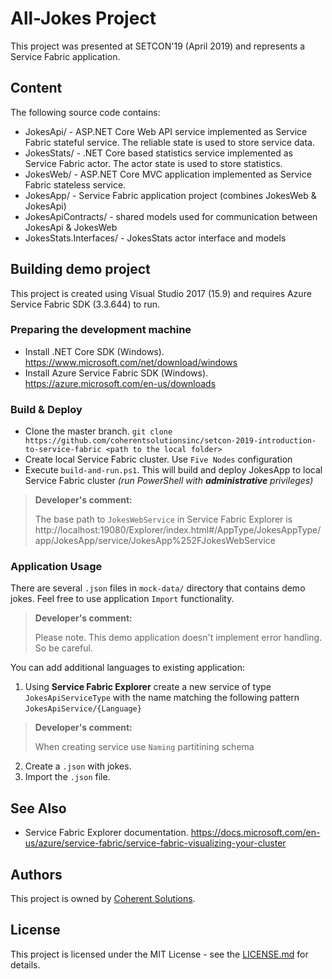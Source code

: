 ﻿# All-Jokes Project

This project was presented at SETCON'19 (April 2019) and represents a Service Fabric application.

## Content

The following source code contains:
* JokesApi/ - ASP.NET Core Web API service implemented as Service Fabric stateful service. The reliable state is used to store service data.
* JokesStats/ - .NET Core based statistics service implemented as Service Fabric actor. The actor state is used to store statistics.
* JokesWeb/ - ASP.NET Core MVC application implemented as Service Fabric stateless service.
* JokesApp/ - Service Fabric application project (combines JokesWeb & JokesApi)
* JokesApiContracts/ - shared models used for communication between JokesApi & JokesWeb
* JokesStats.Interfaces/ - JokesStats actor interface and models

## Building demo project

This project is created using Visual Studio 2017 (15.9) and requires Azure Service Fabric SDK (3.3.644) to run.

### Preparing the development machine

* Install .NET Core SDK (Windows). https://www.microsoft.com/net/download/windows
* Install Azure Service Fabric SDK (Windows). https://azure.microsoft.com/en-us/downloads

### Build & Deploy

* Clone the master branch. `git clone https://github.com/coherentsolutionsinc/setcon-2019-introduction-to-service-fabric <path to the local folder>`
* Create local Service Fabric cluster. Use `Five Nodes` configuration
* Execute `build-and-run.ps1`. This will build and deploy JokesApp to local Service Fabric cluster _(run PowerShell with **administrative** privileges)_

> **Developer's comment:**
>
> The base path to `JokesWebService` in Service Fabric Explorer is http://localhost:19080/Explorer/index.html#/AppType/JokesAppType/app/JokesApp/service/JokesApp%252FJokesWebService

### Application Usage

There are several `.json` files in `mock-data/` directory that contains demo jokes. Feel free to use application `Import` functionality.

> **Developer's comment:**
>
> Please note. This demo application doesn't implement error handling. So be careful.

You can add additional languages to existing application:
1. Using **Service Fabric Explorer** create a new service of type `JokesApiServiceType` with the name matching the following pattern `JokesApiService/{Language}`

  > **Developer's comment:**
  > 
  > When creating service use `Naming` partitining schema

2. Create a `.json` with jokes.
3. Import the `.json` file.

## See Also

* Service Fabric Explorer documentation. https://docs.microsoft.com/en-us/azure/service-fabric/service-fabric-visualizing-your-cluster

## Authors

This project is owned by [Coherent Solutions][1].

## License

This project is licensed under the MIT License - see the [LICENSE.md][2] for details.

[1]: https://www.coherentsolutions.com/ "Coherent Solutions Inc."
[2]: LICENCE.md "License"
